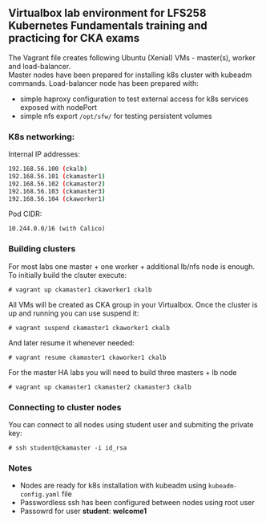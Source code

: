 ## Virtualbox lab environment for LFS258 Kubernetes Fundamentals training and practicing for CKA exams

The Vagrant file creates following Ubuntu (Xenial) VMs - master(s), worker and load-balancer.  
Master nodes have been prepared for installing k8s cluster with kubeadm commands.
Load-balancer node has been prepared with:
  - simple haproxy configuration to test external access for k8s services exposed with nodePort
  - simple nfs export ```/opt/sfw/``` for testing persistent volumes
  
### K8s networking:  
Internal IP addresses:   
```bash
192.168.56.100 (ckalb)  
192.168.56.101 (ckamaster1)  
192.168.56.102 (ckamaster2)  
192.168.56.103 (ckamaster3)  
192.168.56.104 (ckaworker1)  
```
Pod CIDR: 
```
10.244.0.0/16 (with Calico)  
```
### Building clusters  
For most labs one master + one worker + additional lb/nfs node is enough. To initially build the clsuter execute:  
```
# vagrant up ckamaster1 ckaworker1 ckalb
```  
All VMs will be created as CKA group in your Virtualbox.
Once the cluster is up and running you can use suspend it:  
```
# vagrant suspend ckamaster1 ckaworker1 ckalb    
```
And later resume it whenever needed:
```
# vagrant resume ckamaster1 ckaworker1 ckalb   
```

For the master HA labs you will need to build three masters + lb node
```
# vagrant up ckamaster1 ckamaster2 ckamaster3 ckalb
```  
### Connecting to cluster nodes 
You can connect to all nodes using student user and submiting the private key:  
```
# ssh student@ckamaster -i id_rsa
```  

### Notes
  - Nodes are ready for k8s installation with kubeadm using ```kubeadm-config.yaml``` file
  - Passwordless ssh has been configured between nodes using root user
  - Passowrd for user **student**: **welcome1**
